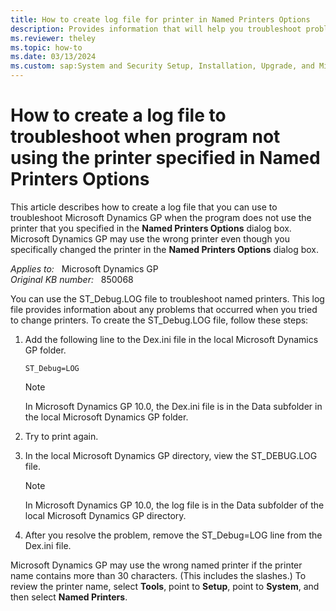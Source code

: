 ```yaml
---
title: How to create log file for printer in Named Printers Options
description: Provides information that will help you troubleshoot problems that may occur when you print by using named printers in Microsoft Dynamics GP.
ms.reviewer: theley
ms.topic: how-to
ms.date: 03/13/2024
ms.custom: sap:System and Security Setup, Installation, Upgrade, and Migrations
---
```

# How to create a log file to troubleshoot when program not using the printer specified in Named Printers Options

This article describes how to create a log file that you can use to troubleshoot Microsoft Dynamics GP when the program does not use the printer that you specified in the **Named Printers Options** dialog box. Microsoft Dynamics GP may use the wrong printer even though you specifically changed the printer in the **Named Printers Options** dialog box.

_Applies to:_ &nbsp; Microsoft Dynamics GP  
_Original KB number:_ &nbsp; 850068

You can use the ST_Debug.LOG file to troubleshoot named printers. This log file provides information about any problems that occurred when you tried to change printers. To create the ST_Debug.LOG file, follow these steps:

1. Add the following line to the Dex.ini file in the local Microsoft Dynamics GP folder.

    ```console
    ST_Debug=LOG
    ```

    > [!NOTE]
    > In Microsoft Dynamics GP 10.0, the Dex.ini file is in the Data subfolder in the local Microsoft Dynamics GP folder.
2. Try to print again.
3. In the local Microsoft Dynamics GP directory, view the ST_DEBUG.LOG file.

    > [!NOTE]
    > In Microsoft Dynamics GP 10.0, the log file is in the Data subfolder of the local Microsoft Dynamics GP directory.

4. After you resolve the problem, remove the ST_Debug=LOG line from the Dex.ini file.

Microsoft Dynamics GP may use the wrong named printer if the printer name contains more than 30 characters. (This includes the slashes.) To review the printer name, select **Tools**, point to **Setup**, point to **System**, and then select **Named Printers**.
